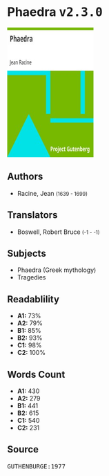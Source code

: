 # Phaedra <kbd>v2.3.0</kbd>

![](./cover.medium.jpg "")

## Authors


 - Racine, Jean <small>(1639 - 1699)</small>

## Translators


 - Boswell, Robert Bruce <small>(-1 - -1)</small>

## Subjects


 - Phaedra (Greek mythology)
 - Tragedies

## Readablility


 - **A1:** 73%
 - **A2:** 79%
 - **B1:** 85%
 - **B2:** 93%
 - **C1:** 98%
 - **C2:** 100%

## Words Count


 - **A1:** 430
 - **A2:** 279
 - **B1:** 441
 - **B2:** 615
 - **C1:** 540
 - **C2:** 231

## Source


<kbd>GUTHENBURGE:1977</kbd>

